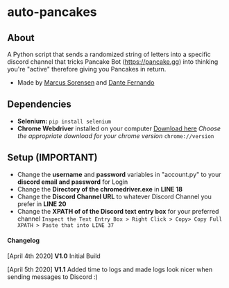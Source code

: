 # auto-pancakes
## About
A Python script that sends a randomized string of letters into a specific discord channel that tricks Pancake Bot (https://pancake.gg) into thinking you're "active" therefore giving you Pancakes in return. 
- Made by [Marcus Sorensen](https://github.com/exec-marcus) and [Dante Fernando](https://github.com/dantefernando)

## Dependencies
 - **Selenium:** 
 ```pip install selenium```
 - **Chrome Webdriver** installed on your computer [Download here](https://chromedriver.chromium.org/downloads) *Choose the appropriate download for your chrome version* 
 ```chrome://version```
 
 ## Setup (IMPORTANT)
 - Change the **username** and **password** variables in "account.py" to your **discord email and password** for Login
 - Change the **Directory of the chromedriver.exe** in **LINE 18**
 - Change the **Discord Channel URL** to whatever Discord Channel you prefer in **LINE 20**
 - Change the **XPATH of of the Discord text entry box** for your preferred channel 
 ```Inspect the Text Entry Box > Right Click > Copy> Copy Full XPATH > Paste that into LINE 37```

#### Changelog
[April 4th 2020]
**V1.0** Initial Build

[April 5th 2020]
**V1.1** Added time to logs and made logs look nicer when sending messages to Discord :)
